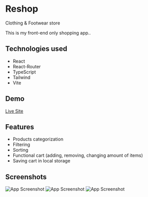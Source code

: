 # Reshop

Clothing & Footwear store

This is my front-end only shopping app..
 

## Technologies used

* React
* React-Router
* TypeScript
* Tailwind
* Vite


## Demo

[Live Site](https://zwiro.github.io/reshop-app/)


## Features

* Products categorization
* Filtering
* Sorting
* Functional cart (adding, removing, changing amount of items)
* Saving cart in local storage


## Screenshots

![App Screenshot](https://i.postimg.cc/HsJjqR8F/Screenshot-2023-03-07-at-18-55-38-Reshop-Clothing-Footwear-Store.png)
![App Screenshot](https://i.postimg.cc/HsfjdzQn/Screenshot-2023-03-07-at-18-55-54-Reshop-Clothing-Footwear-Store.png)
![App Screenshot](https://i.postimg.cc/y6pkrsxF/Screenshot-2023-03-07-at-18-56-35-Reshop-Clothing-Footwear-Store.png)

